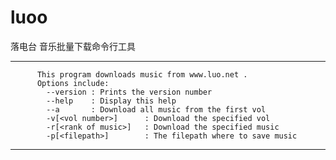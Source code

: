 luoo
====

落电台 音乐批量下载命令行工具

  -----------------------------------------------------------
  
          This program downloads music from www.luo.net . 
          Options include: 
            --version : Prints the version number 
            --help    : Display this help
            --a       : Download all music from the first vol
            -v[<vol number>]      : Download the specified vol
            -r[<rank of music>]   : Download the specified music
            -p[<filepath>]        : The filepath where to save music
  
  -----------------------------------------------------------
